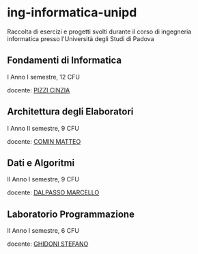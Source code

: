 # ing-informatica-unipd

Raccolta di esercizi e progetti svolti durante il corso di ingegneria informatica presso l'Università degli Studi di Padova

## Fondamenti di Informatica

I Anno I semestre, 12 CFU

docente: [PIZZI CINZIA](https://didattica.unipd.it/off/docente/27EE4CFD8568343318097E9B75C69E8F)

## Architettura degli Elaboratori

I Anno II semestre, 9 CFU

docente: [COMIN MATTEO](http://www.dei.unipd.it/~ciompin/)

## Dati e Algoritmi

II Anno I semestre, 9 CFU

docente: [DALPASSO MARCELLO](https://didattica.unipd.it/off/docente/D7161CBB91A1E492AB3B80010D747831)

## Laboratorio Programmazione

II Anno I semestre, 6 CFU

docente: [GHIDONI STEFANO](https://didattica.unipd.it/off/docente/FAC6E296A91D95297BD373A956B23C55)